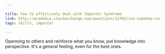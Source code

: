 ```yaml
---

title: how to effectively deal with Imposter Syndrome
link: http://academia.stackexchange.com/questions/11765/ive-somehow-convinced-everyone-that-im-actually-good-at-this-how-to-effect
tags: skills, imposter

---
```


Openning to others and reinforce what you know, put knowledge into perspective.
It's a general feeling, even for the best ones.
